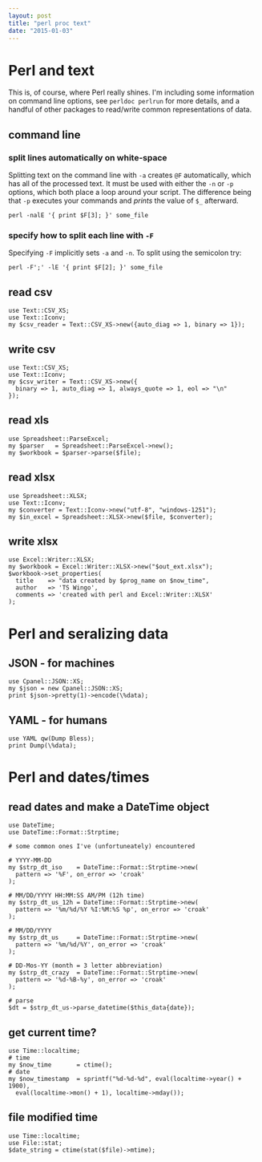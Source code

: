 ```yaml
---
layout: post
title: "perl proc text"
date: "2015-01-03"
---
```


# Perl and text

This is, of course, where Perl really shines. I'm including some information on
command line options, see `perldoc perlrun` for more details, and a handful of
other packages to read/write common representations of data.

## command line

### split lines automatically on white-space

Splitting text on the command line with `-a` creates `@F` automatically, which
has all of the processed text. It must be used with either the `-n` or `-p`
options, which both place a loop around your script. The difference being that
`-p` executes your commands and *prints* the value of `$_` afterward.

    perl -nalE '{ print $F[3]; }' some_file

### specify how to split each line with `-F`

Specifying `-F` implicitly sets `-a` and `-n`. To split using the semicolon try:

    perl -F';' -lE '{ print $F[2]; }' some_file

## read csv

    use Text::CSV_XS;
    use Text::Iconv;
    my $csv_reader = Text::CSV_XS->new({auto_diag => 1, binary => 1});

## write csv

    use Text::CSV_XS;
    use Text::Iconv;
    my $csv_writer = Text::CSV_XS->new({
      binary => 1, auto_diag => 1, always_quote => 1, eol => "\n"
    });

## read xls

    use Spreadsheet::ParseExcel;
    my $parser   = Spreadsheet::ParseExcel->new();
    my $workbook = $parser->parse($file);


## read xlsx

    use Spreadsheet::XLSX;
    use Text::Iconv;
    my $converter = Text::Iconv->new("utf-8", "windows-1251");
    my $in_excel = Spreadsheet::XLSX->new($file, $converter);


## write xlsx

    use Excel::Writer::XLSX;
    my $workbook = Excel::Writer::XLSX->new("$out_ext.xlsx");
    $workbook->set_properties(
      title    => "data created by $prog_name on $now_time",
      author   => 'TS Wingo',
      comments => 'created with perl and Excel::Writer::XLSX'
    );

# Perl and seralizing data

## JSON - for machines

    use Cpanel::JSON::XS;
    my $json = new Cpanel::JSON::XS;
    print $json->pretty(1)->encode(\%data);

## YAML - for humans

    use YAML qw(Dump Bless);
    print Dump(\%data);

# Perl and dates/times

## read dates and make a DateTime object

    use DateTime;
    use DateTime::Format::Strptime;

    # some common ones I've (unfortuneately) encountered

    # YYYY-MM-DD
    my $strp_dt_iso    = DateTime::Format::Strptime->new(
      pattern => '%F', on_error => 'croak'
    );

    # MM/DD/YYYY HH:MM:SS AM/PM (12h time)  
    my $strp_dt_us_12h = DateTime::Format::Strptime->new(
      pattern => '%m/%d/%Y %I:%M:%S %p', on_error => 'croak'
    );

    # MM/DD/YYYY
    my $strp_dt_us     = DateTime::Format::Strptime->new(
      pattern => '%m/%d/%Y', on_error => 'croak'
    );

    # DD-Mos-YY (month = 3 letter abbreviation)
    my $strp_dt_crazy  = DateTime::Format::Strptime->new(
      pattern => '%d-%B-%y', on_error => 'croak'
    );

    # parse
    $dt = $strp_dt_us->parse_datetime($this_data{date});

## get current time?

    use Time::localtime;
    # time
    my $now_time       = ctime();
    # date
    my $now_timestamp  = sprintf("%d-%d-%d", eval(localtime->year() + 1900),
      eval(localtime->mon() + 1), localtime->mday());


## file modified time

    use Time::localtime;
    use File::stat;
    $date_string = ctime(stat($file)->mtime);
